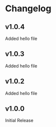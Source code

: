 # Changelog

## v1.0.4

Added hello file

## v1.0.3

Added hello file

## v1.0.2

Added hello file

## v1.0.0

Initial Release
